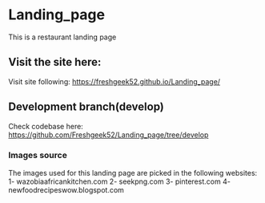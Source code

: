 # Landing_page
This is a restaurant landing page

## Visit the site here:
Visit site following: https://freshgeek52.github.io/Landing_page/

## Development branch(develop)
Check codebase here: https://github.com/Freshgeek52/Landing_page/tree/develop

### Images source
The images used for this landing page are picked in the following websites:
1- wazobiaafricankitchen.com
2- seekpng.com
3- pinterest.com
4- newfoodrecipeswow.blogspot.com